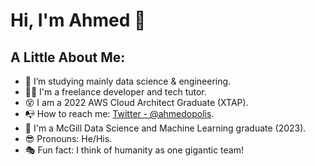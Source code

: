 # Hi, I'm Ahmed 👋

## A Little About Me:

- :telescope: I’m studying mainly data science & engineering.
- :man_technologist: I'm a freelance developer and tech tutor.
- :dizzy_face: I am a 2022 AWS Cloud Architect Graduate (XTAP).
- :mailbox_with_no_mail: How to reach me: [Twitter - @ahmedopolis](https://twitter.com/ahmedopolis).
- :closed_book: I'm a McGill Data Science and Machine Learning graduate (2023).
- :sunglasses: Pronouns: He/His.
- :performing_arts: Fun fact: I think of humanity as one gigantic team!
